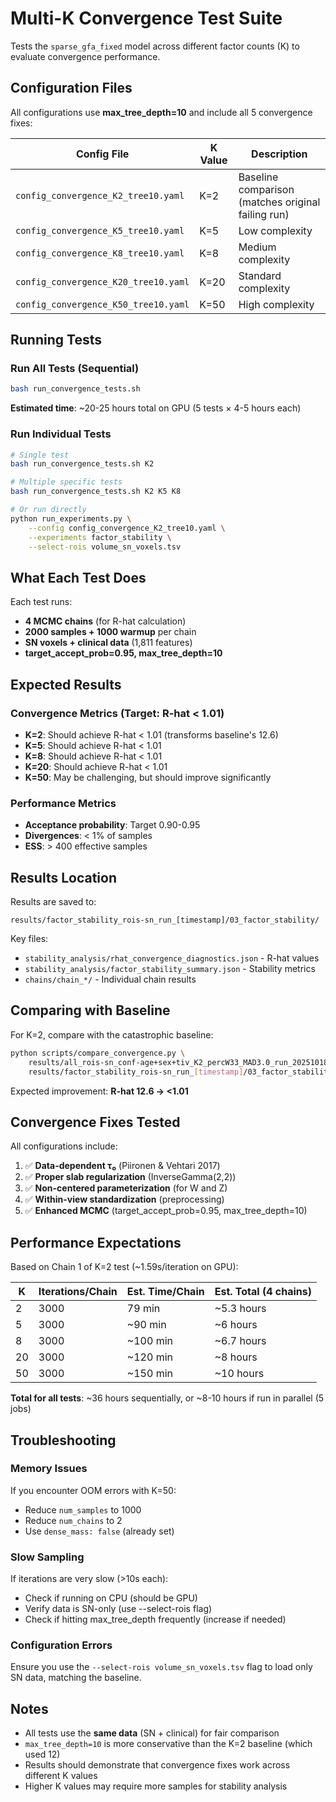 # Multi-K Convergence Test Suite

Tests the `sparse_gfa_fixed` model across different factor counts (K) to evaluate convergence performance.

## Configuration Files

All configurations use **max_tree_depth=10** and include all 5 convergence fixes:

| Config File | K Value | Description |
|-------------|---------|-------------|
| `config_convergence_K2_tree10.yaml` | K=2 | Baseline comparison (matches original failing run) |
| `config_convergence_K5_tree10.yaml` | K=5 | Low complexity |
| `config_convergence_K8_tree10.yaml` | K=8 | Medium complexity |
| `config_convergence_K20_tree10.yaml` | K=20 | Standard complexity |
| `config_convergence_K50_tree10.yaml` | K=50 | High complexity |

## Running Tests

### Run All Tests (Sequential)
```bash
bash run_convergence_tests.sh
```
**Estimated time**: ~20-25 hours total on GPU (5 tests × 4-5 hours each)

### Run Individual Tests
```bash
# Single test
bash run_convergence_tests.sh K2

# Multiple specific tests
bash run_convergence_tests.sh K2 K5 K8

# Or run directly
python run_experiments.py \
    --config config_convergence_K2_tree10.yaml \
    --experiments factor_stability \
    --select-rois volume_sn_voxels.tsv
```

## What Each Test Does

Each test runs:
- **4 MCMC chains** (for R-hat calculation)
- **2000 samples + 1000 warmup** per chain
- **SN voxels + clinical data** (1,811 features)
- **target_accept_prob=0.95, max_tree_depth=10**

## Expected Results

### Convergence Metrics (Target: R-hat < 1.01)
- **K=2**: Should achieve R-hat < 1.01 (transforms baseline's 12.6)
- **K=5**: Should achieve R-hat < 1.01
- **K=8**: Should achieve R-hat < 1.01
- **K=20**: Should achieve R-hat < 1.01
- **K=50**: May be challenging, but should improve significantly

### Performance Metrics
- **Acceptance probability**: Target 0.90-0.95
- **Divergences**: < 1% of samples
- **ESS**: > 400 effective samples

## Results Location

Results are saved to:
```
results/factor_stability_rois-sn_run_[timestamp]/03_factor_stability/
```

Key files:
- `stability_analysis/rhat_convergence_diagnostics.json` - R-hat values
- `stability_analysis/factor_stability_summary.json` - Stability metrics
- `chains/chain_*/` - Individual chain results

## Comparing with Baseline

For K=2, compare with the catastrophic baseline:
```bash
python scripts/compare_convergence.py \
    results/all_rois-sn_conf-age+sex+tiv_K2_percW33_MAD3.0_run_20251018_142445/03_factor_stability \
    results/factor_stability_rois-sn_run_[timestamp]/03_factor_stability
```

Expected improvement: **R-hat 12.6 → <1.01**

## Convergence Fixes Tested

All configurations include:

1. ✅ **Data-dependent τ₀** (Piironen & Vehtari 2017)
2. ✅ **Proper slab regularization** (InverseGamma(2,2))
3. ✅ **Non-centered parameterization** (for W and Z)
4. ✅ **Within-view standardization** (preprocessing)
5. ✅ **Enhanced MCMC** (target_accept_prob=0.95, max_tree_depth=10)

## Performance Expectations

Based on Chain 1 of K=2 test (~1.59s/iteration on GPU):

| K | Iterations/Chain | Est. Time/Chain | Est. Total (4 chains) |
|---|------------------|-----------------|----------------------|
| 2 | 3000 | 79 min | ~5.3 hours |
| 5 | 3000 | ~90 min | ~6 hours |
| 8 | 3000 | ~100 min | ~6.7 hours |
| 20 | 3000 | ~120 min | ~8 hours |
| 50 | 3000 | ~150 min | ~10 hours |

**Total for all tests**: ~36 hours sequentially, or ~8-10 hours if run in parallel (5 jobs)

## Troubleshooting

### Memory Issues
If you encounter OOM errors with K=50:
- Reduce `num_samples` to 1000
- Reduce `num_chains` to 2
- Use `dense_mass: false` (already set)

### Slow Sampling
If iterations are very slow (>10s each):
- Check if running on CPU (should be GPU)
- Verify data is SN-only (use --select-rois flag)
- Check if hitting max_tree_depth frequently (increase if needed)

### Configuration Errors
Ensure you use the `--select-rois volume_sn_voxels.tsv` flag to load only SN data, matching the baseline.

## Notes

- All tests use the **same data** (SN + clinical) for fair comparison
- `max_tree_depth=10` is more conservative than the K=2 baseline (which used 12)
- Results should demonstrate that convergence fixes work across different K values
- Higher K values may require more samples for stability analysis
